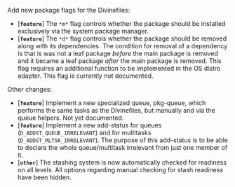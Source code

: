 Add new package flags for the Divinefiles:

* [**`feature`**] The `*m*` flag controls whether the package should be installed exclusively via the system package manager.
* [**`feature`**] The `*d*` flag controls whether the package should be removed along with its dependencies. The condition for removal of a dependency is that is was not a leaf package *before* the main package is removed and it became a leaf package *after* the main package is removed.
This flag requires an additional function to be implemented in the OS distro adapter. This flag is currently not documented.

Other changes:

* [**`feature`**] Implement a new specialized queue, pkg-queue, which performs the same tasks as the Divinefiles, but manually and via the queue helpers. Not yet documented.
* [**`feature`**] Implement a new add-status for queues (`D_ADDST_QUEUE_IRRELEVANT`) and for multitasks (`D_ADDST_MLTSK_IRRELEVANT`). The purpose of this add-status is to be able to declare the whole queue/multitask irrelevant from just one member of it.
* [**`other`**] The stashing system is now automatically checked for readiness on all levels. All options regarding manual checking for stash readiness have been hidden.